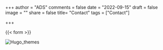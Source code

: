 
+++
author = "ADS"
comments = false
date = "2022-09-15"
draft = false
image = ""
share = false
title= "Contact"
tags = ["Contact"]

+++

{{< form  >}}

![Hugo_themes](/blog/images/image1.jpg)
